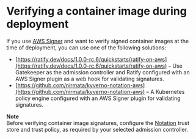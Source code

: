 # Verifying a container image during deployment<a name="image-verification"></a>

If you use [AWS Signer](https://docs.aws.amazon.com/signer/latest/developerguide/Welcome.html) and want to verify signed container images at the time of deployment, you can use one of the following solutions:
+ [https://ratify.dev/docs/1.0.0-rc.6/quickstarts/ratify-on-aws](https://ratify.dev/docs/1.0.0-rc.6/quickstarts/ratify-on-aws) – Use Gatekeeper as the admission controller and Ratify configured with an AWS Signer plugin as a web hook for validating signatures\.
+ [https://github.com/nirmata/kyverno-notation-aws](https://github.com/nirmata/kyverno-notation-aws) – A Kubernetes policy engine configured with an AWS Signer plugin for validating signatures\.

**Note**  
Before verifying container image signatures, configure the [Notation](https://github.com/notaryproject/notation#readme) trust store and trust policy, as required by your selected admission controller\.